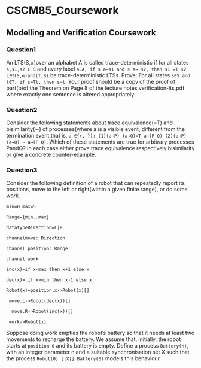 # CSCM85_Coursework

## Modelling and Verification Coursework

### Question1

An LTS(S,α)over an alphabet A is called trace-deterministic if for all states `s,s1,s2 ∈ S` and every label `a∈A, if s a→s1 and s a→ s2, then s1 =T s2`. Let`(S,α)and(T,β)` be trace-deterministic LTSs. Prove: For all states `s∈S and t∈T, if s=Tt, then s∼t`. Your proof should be a copy of the proof of part(b)of the Theorem on Page 8 of the lecture notes verification-lts.pdf where exactly one sentence is altered appropriately.

### Question2 

Consider the following statements about trace equivalence(=T) and bisimilarity(∼) of processes(where a is a visible event, different from the termination event,that is, `a ∈{τ, }): (1)(a→P) (a→Q)=T a→(P Q) (2)(a→P) (a→Q) ∼ a→(P Q)`. Which of these statements are true for arbitrary processes PandQ? In each case either prove trace equivalence respectively bisimilarity or give a concrete counter-example.

### Question3 

Consider the following definition of a robot that can repeatedly report its positions, move to the left or right(within a given finite range), or do some work.

`min=0 max=5 `

`Range={min..max}`

`datatypeDirection=L|R `

`channelmove: Direction `

`channel position: Range `

`channel work` 

`inc(x)=if x<max then x+1 else x `

`dec(x)= if x>min then x-1 else x `

`Robot(x)=position.x->Robot(x)[]`

`  move.L->Robot(dec(x))[] `

`  move.R->Robot(inc(x))[]`

`  work->Robot(x) `
  
Suppose doing work empties the robot’s battery so that it needs at least two movements to recharge the battery. We assume that, initially, the robot starts at `position 0` and its battery is empty. Define a process `Battery(n)`, with an integer parameter n and a suitable synchronisation set X such that the process `Robot(0) [|X|] Battery(0)` models this behaviour
